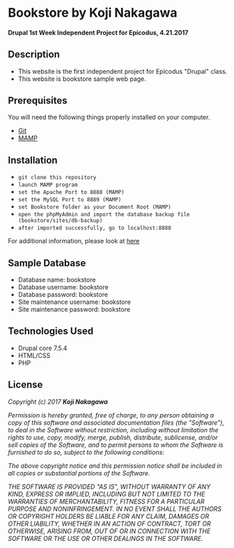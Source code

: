 # Bookstore by Koji Nakagawa

#### Drupal 1st Week Independent Project for Epicodus, 4.21.2017

## Description
* This website is the first independent project for Epicodus "Drupal" class.
* This website is bookstore sample web page.

## Prerequisites
You will need the following things properly installed on your computer.

* [Git](https://git-scm.com/)
* [MAMP](https://www.mamp.info/en/)


## Installation
* `git clone this repository`
* `launch MAMP program`
* `set the Apache Port to 8888 (MAMP)`
* `set the MySQL Port to 8889 (MAMP)`
* `set Bookstore folder as your Document Root (MAMP)`
* `open the phpMyAdmin and import the database backup file (bookstore/sites/db-backup)`
* `after imported successfully, go to localhost:8888`

For additional information, please look at [here](https://www.learnhowtoprogram.com/drupal/site-building-with-the-drupal-interface/drupal-local-development-workflow)

## Sample Database
* Database name: bookstore
* Database username: bookstore
* Database password: bookstore
* Site maintenance username: bookstore
* Site maintenance password: bookstore

## Technologies Used
  * Drupal core 7.5.4
  * HTML/CSS
  * PHP

## License
  _Copyright (c) 2017 **Koji Nakagawa**_

  _Permission is hereby granted, free of charge, to any person obtaining a copy
  of this software and associated documentation files (the "Software"), to deal
  in the Software without restriction, including without limitation the rights
  to use, copy, modify, merge, publish, distribute, sublicense, and/or sell
  copies of the Software, and to permit persons to whom the Software is
  furnished to do so, subject to the following conditions:_

  _The above copyright notice and this permission notice shall be included in all
  copies or substantial portions of the Software._

  _THE SOFTWARE IS PROVIDED "AS IS", WITHOUT WARRANTY OF ANY KIND, EXPRESS OR
  IMPLIED, INCLUDING BUT NOT LIMITED TO THE WARRANTIES OF MERCHANTABILITY,
  FITNESS FOR A PARTICULAR PURPOSE AND NONINFRINGEMENT. IN NO EVENT SHALL THE
  AUTHORS OR COPYRIGHT HOLDERS BE LIABLE FOR ANY CLAIM, DAMAGES OR OTHER
  LIABILITY, WHETHER IN AN ACTION OF CONTRACT, TORT OR OTHERWISE, ARISING FROM,
  OUT OF OR IN CONNECTION WITH THE SOFTWARE OR THE USE OR OTHER DEALINGS IN THE
  SOFTWARE._
